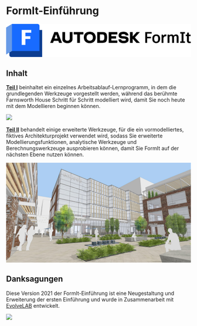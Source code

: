 # FormIt-Einführung

![](<../.gitbook/assets/formit intro hero image.png>)

## Inhalt

[**Teil I**](https://windows.help.formit.autodesk.com/building-the-farnsworth-house/part-i) beinhaltet ein einzelnes Arbeitsablauf-Lernprogramm, in dem die grundlegenden Werkzeuge vorgestellt werden, während das berühmte Farnsworth House Schritt für Schritt modelliert wird, damit Sie noch heute mit dem Modellieren beginnen können.

![](<../.gitbook/assets/farnsworth-house (1).png>)

[**Teil II**](https://windows.help.formit.autodesk.com/building-the-farnsworth-house/part-ii) behandelt einige erweiterte Werkzeuge, für die ein vormodelliertes, fiktives Architekturprojekt verwendet wird, sodass Sie erweiterte Modellierungsfunktionen, analytische Werkzeuge und Berechnungswerkzeuge ausprobieren können, damit Sie FormIt auf der nächsten Ebene nutzen können.

![](<../.gitbook/assets/screen1 (1).jpg>)

## Danksagungen

Diese Version 2021 der FormIt-Einführung ist eine Neugestaltung und Erweiterung der ersten Einführung und wurde in Zusammenarbeit mit [EvolveLAB](https://www.evolvelab.io) entwickelt.

[![](<../.gitbook/assets/evolvelab\_logo\_\_horizontal (1).png>)](https://www.evolvelab.io)

